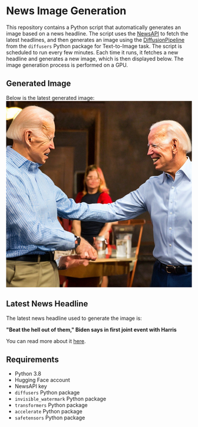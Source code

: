 # News Image Generation
This repository contains a Python script that automatically generates an image based on a news headline. The script uses the [NewsAPI](https://newsapi.org/) to fetch the latest headlines, and then generates an image using the [DiffusionPipeline](https://github.com/huggingface/diffusers) from the `diffusers` Python package for Text-to-Image task.
The script is scheduled to run every few minutes. Each time it runs, it fetches a new headline and generates a new image, which is then displayed below. The image generation process is performed on a GPU.

## Generated Image
Below is the latest generated image:
![Generated Image](image.png)

## Latest News Headline
The latest news headline used to generate the image is:

**"Beat the hell out of them," Biden says in first joint event with Harris**

You can read more about it [here](https://news.google.com/rss/articles/CBMicEFVX3lxTE9INnozZjByc1pkZzg0NHBGSGthWTRZdUNSZjFEZEZrMmtUMGNrdVBfV0EzQWZjZEJNVldXYTRuWHVSNEFKbWlGUnJuS0psUVFHMkRHQW1DVGdLREdFN3h5aVVNQkRlYkZaMGxlOG9CcHQ?oc=5).

## Requirements
- Python 3.8
- Hugging Face account
- NewsAPI key
- `diffusers` Python package
- `invisible_watermark` Python package
- `transformers` Python package
- `accelerate` Python package
- `safetensors` Python package
